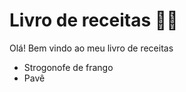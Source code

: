 # Livro de receitas :man_cook:

Olá! Bem vindo ao meu livro de receitas

- Strogonofe de frango
- Pavê